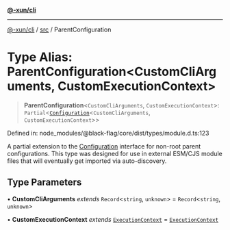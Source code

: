 [**@-xun/cli**](../../README.md)

***

[@-xun/cli](../../README.md) / [src](../README.md) / ParentConfiguration

# Type Alias: ParentConfiguration\<CustomCliArguments, CustomExecutionContext\>

> **ParentConfiguration**\<`CustomCliArguments`, `CustomExecutionContext`\>: `Partial`\<[`Configuration`](Configuration.md)\<`CustomCliArguments`, `CustomExecutionContext`\>\>

Defined in: node\_modules/@black-flag/core/dist/types/module.d.ts:123

A partial extension to the [Configuration](Configuration.md) interface for non-root
parent configurations. This type was designed for use in external ESM/CJS
module files that will eventually get imported via auto-discovery.

## Type Parameters

• **CustomCliArguments** *extends* `Record`\<`string`, `unknown`\> = `Record`\<`string`, `unknown`\>

• **CustomExecutionContext** *extends* [`ExecutionContext`](ExecutionContext.md) = [`ExecutionContext`](ExecutionContext.md)
